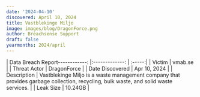 ```yaml
---
date: '2024-04-10'
discovered: April 10, 2024
title: Vastblekinge Miljo
image: images/blog/DragonForce.png
author: Breachsense Support
draft: false
yearmonths: 2024/april
---
```


| Data Breach Report------------:     |:-------------:    | :-----:|
| Victim      | vmab.se      | 
| Threat Actor      | DragonForce      | 
| Date Discovered      | Apr 10, 2024      | 
| Description      | Vastblekinge Miljo is a waste management company that provides garbage collection, recycling, bulk waste, and solid waste services.      | 
| Leak Size      | 10.24GB      | 

